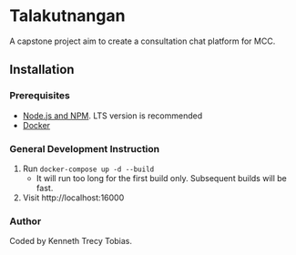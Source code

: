 # Talakutnangan
A capstone project aim to create a consultation chat platform for MCC.

## Installation

### Prerequisites
- [Node.js and NPM]. LTS version is recommended
- [Docker]

### General Development Instruction
1. Run `docker-compose up -d --build`
   - It will run too long for the first build only. Subsequent builds will be fast.
2. Visit http://localhost:16000

### Author
Coded by Kenneth Trecy Tobias.

[Node.js and NPM]: https://nodejs.org/en/
[Docker]: https://www.docker.com/get-started/
